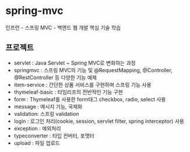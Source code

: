 # spring-mvc
인프런 - 스프링 MVC - 백엔드 웹 개발 핵심 기술 학습

## 프로젝트

- servlet : Java Servlet ~ Spring MVC로 변화하는 과정
- springmvc : 스프링 MVC의 기능 및 @RequestMapping, @Controller, @RestController 등 다양한 기능 예제
- item-service : 간단한 상품 서비스를 구현하며 스프링 기능 사용
- thymeleaf-basic : 타임리프의 전반적인 기능 구현
- form : Thymeleaf를 사용한 form태그 checkbox, radio, select 사용
- message : 메시지 기능, 국제화 
- validation: 스프링 validation
- login : 로그인 처리(cookie, session, servlet filter, spring interceptor) 사용
- exception : 예외처리
- typeconverter : 타입 컨버터, 포맷터
- upload : 파일 업로드
